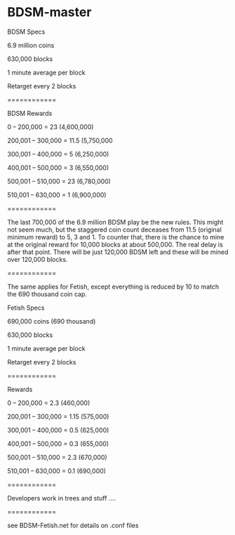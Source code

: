 BDSM-master
============

BDSM Specs


6.9 million coins

630,000 blocks

1 minute average per block

Retarget every 2 blocks


============

BDSM Rewards


0       – 200,000 = 23 (4,600,000)

200,001 – 300,000 = 11.5 (5,750,000

300,001 – 400,000 = 5 (6,250,000)

400,001 – 500,000 = 3 (6,550,000)

500,001 – 510,000 = 23 (6,780,000)

510,001 – 630,000 = 1 (6,900,000)


============


The last 700,000 of the 6.9 million BDSM play be the new rules. This might not seem much, but the staggered coin count deceases from 11.5 (original minimum reward) to 5, 3 and 1. To counter that, there is the chance to mine at the original reward for 10,000 blocks at about 500,000. The real delay is after that point. There will be just 120,000 BDSM left and these will be mined over 120,000 blocks.


============


The same applies for Fetish, except everything is reduced by 10 to match the 690 thousand coin cap.



Fetish Specs


690,000 coins (690 thousand)

630,000 blocks

1 minute average per block

Retarget every 2 blocks


============


Rewards


0       – 200,000 = 2.3 (460,000)

200,001 – 300,000 = 1.15 (575,000)

300,001 – 400,000 = 0.5 (625,000)

400,001 – 500,000 = 0.3 (655,000)

500,001 – 510,000 = 2.3 (670,000)

510,001 – 630,000 = 0.1 (690,000)


============


Developers work in trees and stuff ....


============

see BDSM-Fetish.net for details on .conf files
